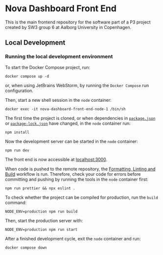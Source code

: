 # Nova Dashboard Front End

This is the main frontend repository for the software part of a P3 project created by SW3 group 6 at
Aalborg University in Copenhagen.

## Local Development

### Running the local development environment

To start the Docker Compose project, run:

```shell
docker compose up -d
```

or, when using JetBrains WebStorm, by running the `Docker Compose` run configuration.

Then, start a new shell session in the `node` container:

```shell
docker exec -it nova-dashboard-front-end-node-1 /bin/sh
```

The first time the project is cloned, or when dependencies in [`package.json`](./package.json) or
[`package-lock.json`](./package-lock.json) have changed, in the `node` container run:

```shell
npm install
```

Now the development server can be started in the `node` container:

```shell
npm run dev
```

The front end is now accessible at [localhost:3000](http://localhost:3000/).

When code is pushed to the remote repository, the
[Formatting, Linting and Build](./.github/workflows/formatting-linting-and-build.yml) workflow is
run.
Therefore, check your code for errors before committing and pushing by running the tools in the
`node` container first:

```shell
npm run prettier && npx eslint .
```

To check whether the project can be compiled for production, run the `build` command:

```shell
NODE_ENV=production npm run build
```

Then, start the production server with:

```shell
NODE_ENV=production npm run start
```

After a finished development cycle, exit the `node` container and run:

```shell
docker compose down
```
